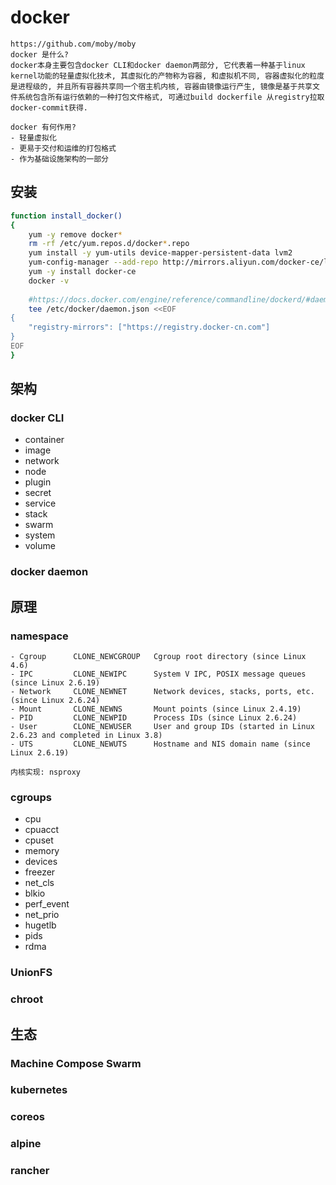 # docker

```
https://github.com/moby/moby
docker 是什么?
docker本身主要包含docker CLI和docker daemon两部分, 它代表着一种基于linux kernel功能的轻量虚拟化技术, 其虚拟化的产物称为容器, 和虚拟机不同, 容器虚拟化的粒度是进程级的, 并且所有容器共享同一个宿主机内核, 容器由镜像运行产生, 镜像是基于共享文件系统包含所有运行依赖的一种打包文件格式, 可通过build dockerfile 从registry拉取 docker-commit获得.

docker 有何作用?
- 轻量虚拟化
- 更易于交付和运维的打包格式
- 作为基础设施架构的一部分
```

## 安装

```bash
function install_docker()
{
    yum -y remove docker*
    rm -rf /etc/yum.repos.d/docker*.repo
    yum install -y yum-utils device-mapper-persistent-data lvm2
    yum-config-manager --add-repo http://mirrors.aliyun.com/docker-ce/linux/centos/docker-ce.repo
    yum -y install docker-ce
    docker -v
    
    #https://docs.docker.com/engine/reference/commandline/dockerd/#daemon-configuration-file
    tee /etc/docker/daemon.json <<EOF
{
    "registry-mirrors": ["https://registry.docker-cn.com"]
}
EOF
}
```

## 架构
### docker CLI

- container
- image
- network
- node
- plugin
- secret
- service
- stack
- swarm
- system
- volume

### docker daemon

## 原理
### namespace

```
- Cgroup      CLONE_NEWCGROUP   Cgroup root directory (since Linux 4.6)
- IPC         CLONE_NEWIPC      System V IPC, POSIX message queues (since Linux 2.6.19)
- Network     CLONE_NEWNET      Network devices, stacks, ports, etc. (since Linux 2.6.24)
- Mount       CLONE_NEWNS       Mount points (since Linux 2.4.19)
- PID         CLONE_NEWPID      Process IDs (since Linux 2.6.24)
- User        CLONE_NEWUSER     User and group IDs (started in Linux 2.6.23 and completed in Linux 3.8)
- UTS         CLONE_NEWUTS      Hostname and NIS domain name (since Linux 2.6.19)

内核实现: nsproxy
```

### cgroups

- cpu
- cpuacct
- cpuset
- memory
- devices
- freezer
- net_cls
- blkio
- perf_event
- net_prio
- hugetlb
- pids
- rdma

### UnionFS
### chroot

## 生态
### Machine Compose Swarm
### kubernetes
### coreos
### alpine
### rancher
